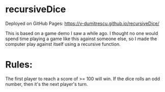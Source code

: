 # recursiveDice

Deployed on GitHub Pages: https://v-dumitrescu.github.io/recursiveDice/

This is based on a game demo I saw a while ago. 
I thought no one would spend time playing a game like this against someone else, so I made the computer play against itself using a recursive function.

# Rules:
The first player to reach a score of >= 100 will win.
If the dice rolls an odd number, then it's the next player's turn.
